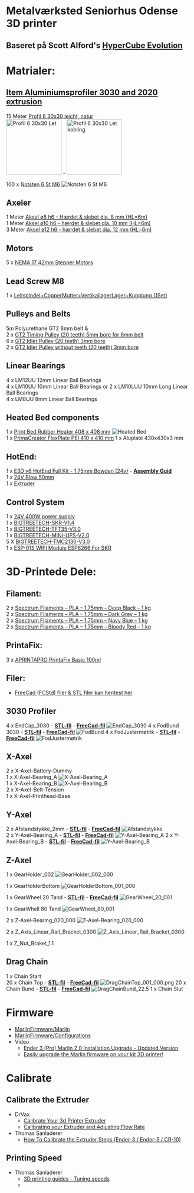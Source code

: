 # Metalværksted Seniorhus Odense 3D printer  
## Baseret på Scott Alford's [HyperCube Evolution](https://www.thingiverse.com/thing:2254103)  

# Matrialer:
## [Item Aluminiumsprofiler 3030 and 2020 extrusion](https://www.linearmodul.dk/sida5_dk.html)
15 Meter [Profil 6 30x30 leicht, natur](https://product.item24.de/directlink/de/pro/41906)  
<img src="https://product.item24.de/motion_data/catalog/images/1024/GRA_PRE_0041906__SALL__AINO__V1.jpg" height="150" width="150" alt="Profil 6 30x30 Let"> - 
<img src="https://product.item24.de/motion_data/catalog/images/1024/PIC_PRD_VBT_050-item-Neuheiten8-11-157-014__SALL__AINO__V1.jpg"  height="150" width="150" alt="Profil 6 30x30 Let kobling">  

100 x [Notsten 6 St M6](https://www.linearmodul.dk/) ![Notsten 6 St M6](/images/Notsten_6_St_M6.png)


## Axeler 
1 Meter [Aksel ø8  h6 - Hærdet & slebet dia.  8 mm (HL=6m)](https://www.linearmodul.dk/)  
1 Meter [Aksel ø10 h6 - hærdet & slebet dia. 10 mm (HL=6m)](https://www.linearmodul.dk/)  
3 Meter [Aksel ø12 h6 - hærdet & slebet dia. 12 mm (HL=6m)](https://www.linearmodul.dk/)  

## Motors
5 x [NEMA 17 42mm Stepper Motors](https://www.amazon.de/gp/product/B07STSYWY6/ref=ppx_yo_dt_b_asin_title_o08_s00?ie=UTF8&psc=1)  

## Lead Screw M8 
1 x [Leitspindel+CopperMutter+VertikallagerLager+Kupplung (1Set)](https://www.amazon.de/gp/product/B07LDZPSKL/ref=ppx_yo_dt_b_asin_title_o06_s02?ie=UTF8&psc=1)  

## Pulleys and Belts
5m Polyurethane GT2 6mm belt &   
2 x [GT2 Timing Pulley (20 teeth) 5mm bore for 6mm belt](https://www.amazon.de/gp/product/B06XKVX3FY/ref=ppx_yo_dt_b_asin_title_o08_s00?ie=UTF8&psc=1)  
6 x [GT2 Idler Pulley (20 teeth) 3mm bore](https://www.amazon.de/gp/product/B07K8FNGCZ/ref=ppx_yo_dt_b_asin_title_o06_s01?ie=UTF8&psc=1)  
2 x [GT2 Idler Pulley without teeth (20 teeth) 3mm bore](https://www.amazon.de/gp/product/B083RCTF7T/ref=ppx_yo_dt_b_asin_title_o05_s00?ie=UTF8&psc=1)  

## Linear Bearings  
4 x LM12UU 12mm Linear Ball Bearings  
4 x LM10UU 10mm Linear Ball Bearings or 2 x LM10LUU 10mm Long Linear Ball Bearings  
4 x LM8UU 8mm Linear Ball Bearings  

## Heated Bed components
1 x [Print Bed Rubber Heater 408 x 408 mm](https://3dstore.dk/tilbehoer/reservedele/creality-3d/cr10s/print-bed-rubber-heater-408-x-408-mm/) 
![Heated Bed](/images/20200405_093641.jpg)  
1 x [PrimaCreator FlexPlate PEI 410 x 410 mm](https://3dstore.dk/tilbehoer/print-surface/primacreator-flexplate-pei-410-x-410-mm/)
1 x Aluplate 430x430x3 mm

## HotEnd:
1 x [E3D v6 HotEnd Full Kit - 1.75mm Bowden (24v)](https://filament23d.dk/e3d-v6-hotend-full-kit-1-75mm-bowden-24v-da.html) - **[Assembly Guid](https://wiki.e3d-online.com/E3D-v6_Assembly)**  
1 x [24V Blow 50mm](https://filament23d.dk/24v-blow-50mm-da.html)  
1 x [Extruder](https://www.amazon.de/gp/product/B07TJ8PB7D/ref=ppx_yo_dt_b_asin_title_o07_s00?ie=UTF8&psc=1
)

## Control System
1 x [24V 400W power supply](https://www.amazon.de/gp/product/B01G257UHW/ref=ppx_yo_dt_b_asin_title_o02_s00?ie=UTF8&psc=1)  
1 x [BIGTREETECH-SKR-V1.4](https://github.com/bigtreetech/BIGTREETECH-SKR-V1.3/tree/master/BTT%20SKR%20V1.4)  
1 x [BIGTREETECH-TFT35-V3.0](https://github.com/bigtreetech/BIGTREETECH-TFT35-V3.0)  
1 x [BIGTREETECH-MINI-UPS-V2.0](https://github.com/bigtreetech/BIGTREETECH-MINI-UPS-V2.0/tree/master/BTT%20UPS%2024V%20V1.0)  
5 X [BIGTREETECH-TMC2130-V3.0](https://github.com/bigtreetech/BIGTREETECH-TMC2130-V3.0)  
1 x [ESP-01S WIFI Module ESP8266 For SKR](https://www.biqu.equipment/products/esp-01s-wifi-module-esp8266-for-skr-pro)  

# 3D-Printede Dele: 
## Filament:
2 x [Spectrum Filaments – PLA – 1.75mm – Deep Black – 1 kg](https://3dstore.dk/filament/spectrum-filaments-pla-1-75mm-deep-black-1-kg/)  
2 x [Spectrum Filaments – PLA – 1.75mm – Dark Grey – 1 kg](https://3dstore.dk/filament/spectrum-filaments-pla-1-75mm-dark-grey-1-kg/)  
2 x [Spectrum Filaments – PLA – 1.75mm – Navy Blue – 1 kg](https://3dstore.dk/filament/spectrum-filaments-pla-1-75mm-navy-blue-1-kg/)  
2 x [Spectrum Filaments – PLA – 1.75mm – Bloody Red – 1 kg](https://3dstore.dk/filament/spectrum-filaments-pla-1-75mm-bloody-red-1-kg/)  
## PrintaFix:
3 x [APRINTAPRO PrintaFix Basic 100ml](https://3dstore.dk/tilbehoer/printafix/aprintapro-printafix-basic/)  
## Filer:
* [FreeCad (FCStd) filer & STL filer kan hentest her](https://github.com/mstedet/Hypercube/tree/master/FreeCad)  
## 3030 Profiler
4 x EndCap_3030 - **[STL-fil](/FreeCad/3030/EndCap_3030.stl)** - **[FreeCad-fil](/FreeCad/3030/EndCap_3030.FCStd)**
 ![EndCap_3030](/FreeCad/3030/EndCap_3030.png)
4 x FodBund 3030 - **[STL-fil](/FreeCad/3030/Foot-30a.stl)** - **[FreeCad-fil](/FreeCad/3030/Foot-30a.FCStd)**
 ![FodBund](/FreeCad/3030/Foot-30a.png)
4 x FodJustermøtrik - **[STL-fil](/FreeCad/3030/Foot-30b.stl)** - **[FreeCad-fil](/FreeCad/3030/Foot-30b.FCStd)**
 ![FodJustermøtrik](/FreeCad/3030/Foot-30b.png)

## X-Axel
2 x X-Axel-Battery-Dummy  
1 x X-Axel-Bearing_A ![X-Axel-Bearing_A](FreeCad/X-Axel/X-Axel-Bearing_001a_000.png)  
1 x X-Axel-Bearing_B ![X-Axel-Bearing_B](FreeCad/X-Axel/X-Axel-Bearing_001b_000.png)  
2 x X-Axel-Belt-Tension  
1 x X-Axel-Printhead-Base

## Y-Axel
2 x Afstandstykke_2mm - **[STL-fil](/FreeCad/Y-Axel/Afstandstykke_2mm/Afstandstykke_2mm.stl)** - **[FreeCad-fil](/FreeCad/Y-Axel/Afstandstykke_2mm/Afstandstykke_2mm.FCStd)**
![Afstandstykke](FreeCad/Y-Axel/Afstandstykke_2mm/Afstandstykke_2mm_000.png)  
2 x Y-Axel-Bearing_A - **[STL-fil](FreeCad/Y-Axel/Y-Axel-Bearing_007/Y-Axel-Bearing_007a.stl)** - **[FreeCad-fil](/FreeCad/Y-Axel/Y-Axel-Bearing_007/Y-Axel-Bearing_007a.FCStd)**
 ![Y-Axel-Bearing_A](/FreeCad/Y-Axel/Y-Axel-Bearing_007/Y-Axel-Bearing_007a_000.png
 )
2 x Y-Axel-Bearing_B  - **[STL-fil](FreeCad/Y-Axel/Y-Axel-Bearing_007/Y-Axel-Bearing_007b.stl)** - **[FreeCad-fil](/FreeCad/Y-Axel/Y-Axel-Bearing_007/Y-Axel-Bearing_007b.FCStd)**
 ![Y-Axel-Bearing_B](FreeCad/Y-Axel/Y-Axel-Bearing_007/Y-Axel-Bearing_007b_000.png)

## Z-Axel
1 x GearHolder_002 ![GearHolder_002_000](/FreeCad/Z-Axel/Gear+Motor/GearHolder/GearHolder_002_000.png)

1 x GearHolderBottom ![GearHolderBottom_001_000](FreeCad/Z-Axel/Gear+Motor/GearHolder/GearHolderBottom_001_000.png)

1 x GearWheel 20 Tand - **[STL-fil](/FreeCad/Z-Axel/Gear+Motor/GearWheel_20_001.stl)** - **[FreeCad-fil](/FreeCad/Z-Axel/Gear+Motor/GearHolder/GearHolderBottom_20_001.FCStd)** 
![GearWheel_20_001](FreeCad/Z-Axel/Gear+Motor/GearWheel_20_001_000.png)  

1 x GearWhell 80 Tand ![GearWheel_80_001](/FreeCad/Z-Axel/Gear+Motor/GearWheel_80_001_000.png)  

2 x Z-Axel-Bearing_020_000 ![Z-Axel-Bearing_020_000](FreeCad/Z-Axel/Z-Axel-Bearing_020/Z-Axel-Bearing_020_000.png)  

2 x Z_Axis_Linear_Rail_Bracket_0300 ![Z_Axis_Linear_Rail_Bracket_0300](FreeCad/Z-Axel/Z_Axis_Linear_Rail_Bracket/Z_Axis_Linear_Rail_Bracket_0300.png)  

1 x Z_Nut_Braket_1.1

## Drag Chain
1 x Chain Start  
20 x Chain Top - **[STL-fil](/FreeCad/DragChain/DragChainTop_22.5.stl)** - **[FreeCad-fil](/FreeCad/DragChain/DragChainTop_22.5.FCStd)** 
![DragChainTop_001_000.png](/FreeCad/DragChain/DragChainTop_001_000.png)
20 x Chain Bund - **[STL-fil](/FreeCad/DragChain/DragChainBund_22.5.stl)** - **[FreeCad-fil](FreeCad/DragChain/DragChainBund_22.5.FCStd)**
![DragChainBund_22.5](/FreeCad/DragChain/DragChainBund_22.5_000.png) 
1 x Chain Slut  

# Firmware
* [MarlinFirmware/Marlin](https://github.com/MarlinFirmware/Marlin)
* [MarlinFirmware/Configurations](https://github.com/MarlinFirmware/Configurations/tree/import-2.0.x/config/examples/Creality)  
* Video 
  * [Ender 3 (Pro) Marlin 2 0 Installation Upgrade - Updated Version](https://www.youtube.com/watch?v=RbbzsJBpEhc&t=154s)  
  * [Easily upgrade the Marlin firmware on your kit 3D printer!](https://www.youtube.com/watch?v=lAKyZd63_ns)
 
# Calibrate
## Calibrate the Extruder
* DrVax
  * [Calibrate Your 3d Printer Extruder](https://www.youtube.com/watch?v=lRoCwxRZsvU)
  * [Calibrating your Extruder and Adjusting Flow Rate](https://docs.google.com/presentation/d/1wpuLDlLARoFbS7apN1uDdRoSiFpWugTFrTnqUJ-ni_s/edit#slide=id.gc6f9e470d_0_0)
* Thomas Sanladerer
  * [How To Calibrate the Extruder Steps (Ender-3 / Ender-5 / CR-10)](https://letsprint3d.net/how-to-calibrate-the-extruder-steps-ender-3-5-cr-10/)
## Printing Speed
* Thomas Sanladerer
  * [3D printing guides - Tuning speeds](https://www.youtube.com/watch?v=7HsIZuj9vOs)  
  * 